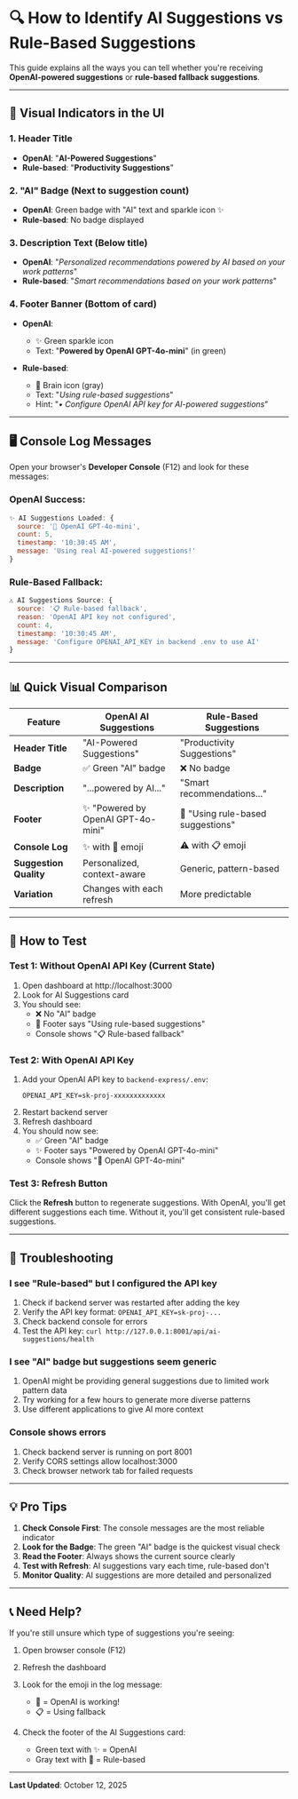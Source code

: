 # 🔍 How to Identify AI Suggestions vs Rule-Based Suggestions

This guide explains all the ways you can tell whether you're receiving **OpenAI-powered suggestions** or **rule-based fallback suggestions**.

---

## 🎯 Visual Indicators in the UI

### 1. **Header Title**
   - **OpenAI**: "**AI-Powered Suggestions**"
   - **Rule-based**: "**Productivity Suggestions**"

### 2. **"AI" Badge** (Next to suggestion count)
   - **OpenAI**: Green badge with "AI" text and sparkle icon ✨
   - **Rule-based**: No badge displayed

### 3. **Description Text** (Below title)
   - **OpenAI**: "*Personalized recommendations powered by AI based on your work patterns*"
   - **Rule-based**: "*Smart recommendations based on your work patterns*"

### 4. **Footer Banner** (Bottom of card)
   - **OpenAI**: 
     - ✨ Green sparkle icon
     - Text: "**Powered by OpenAI GPT-4o-mini**" (in green)
   
   - **Rule-based**:
     - 🧠 Brain icon (gray)
     - Text: "*Using rule-based suggestions*"
     - Hint: "*• Configure OpenAI API key for AI-powered suggestions*"

---

## 🖥️ Console Log Messages

Open your browser's **Developer Console** (F12) and look for these messages:

### OpenAI Success:
```javascript
✨ AI Suggestions Loaded: {
  source: '🤖 OpenAI GPT-4o-mini',
  count: 5,
  timestamp: '10:30:45 AM',
  message: 'Using real AI-powered suggestions!'
}
```

### Rule-Based Fallback:
```javascript
⚠️ AI Suggestions Source: {
  source: '📋 Rule-based fallback',
  reason: 'OpenAI API key not configured',
  count: 4,
  timestamp: '10:30:45 AM',
  message: 'Configure OPENAI_API_KEY in backend .env to use AI'
}
```

---

## 📊 Quick Visual Comparison

| Feature | OpenAI AI Suggestions | Rule-Based Suggestions |
|---------|----------------------|------------------------|
| **Header Title** | "AI-Powered Suggestions" | "Productivity Suggestions" |
| **Badge** | ✅ Green "AI" badge | ❌ No badge |
| **Description** | "...powered by AI..." | "Smart recommendations..." |
| **Footer** | ✨ "Powered by OpenAI GPT-4o-mini" | 🧠 "Using rule-based suggestions" |
| **Console Log** | ✨ with 🤖 emoji | ⚠️ with 📋 emoji |
| **Suggestion Quality** | Personalized, context-aware | Generic, pattern-based |
| **Variation** | Changes with each refresh | More predictable |

---

## 🧪 How to Test

### Test 1: Without OpenAI API Key (Current State)
1. Open dashboard at http://localhost:3000
2. Look for AI Suggestions card
3. You should see:
   - ❌ No "AI" badge
   - 🧠 Footer says "Using rule-based suggestions"
   - Console shows "📋 Rule-based fallback"

### Test 2: With OpenAI API Key
1. Add your OpenAI API key to `backend-express/.env`:
   ```
   OPENAI_API_KEY=sk-proj-xxxxxxxxxxxxx
   ```
2. Restart backend server
3. Refresh dashboard
4. You should now see:
   - ✅ Green "AI" badge
   - ✨ Footer says "Powered by OpenAI GPT-4o-mini"
   - Console shows "🤖 OpenAI GPT-4o-mini"

### Test 3: Refresh Button
Click the **Refresh** button to regenerate suggestions. With OpenAI, you'll get different suggestions each time. Without it, you'll get consistent rule-based suggestions.

---

## 🔧 Troubleshooting

### I see "Rule-based" but I configured the API key
1. Check if backend server was restarted after adding the key
2. Verify the API key format: `OPENAI_API_KEY=sk-proj-...`
3. Check backend console for errors
4. Test the API key: `curl http://127.0.0.1:8001/api/ai-suggestions/health`

### I see "AI" badge but suggestions seem generic
1. OpenAI might be providing general suggestions due to limited work pattern data
2. Try working for a few hours to generate more diverse patterns
3. Use different applications to give AI more context

### Console shows errors
1. Check backend server is running on port 8001
2. Verify CORS settings allow localhost:3000
3. Check browser network tab for failed requests

---

## 💡 Pro Tips

1. **Check Console First**: The console messages are the most reliable indicator
2. **Look for the Badge**: The green "AI" badge is the quickest visual check
3. **Read the Footer**: Always shows the current source clearly
4. **Test with Refresh**: AI suggestions vary each time, rule-based don't
5. **Monitor Quality**: AI suggestions are more detailed and personalized

---

## 📞 Need Help?

If you're still unsure which type of suggestions you're seeing:

1. Open browser console (F12)
2. Refresh the dashboard
3. Look for the emoji in the log message:
   - 🤖 = OpenAI is working!
   - 📋 = Using fallback

4. Check the footer of the AI Suggestions card:
   - Green text with ✨ = OpenAI
   - Gray text with 🧠 = Rule-based

---

**Last Updated**: October 12, 2025
